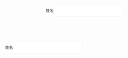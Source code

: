 
<code>
<style type="text/css">
/*样式需要自定义，以下参考*/
*{margin:0;padding:0;}
input{
    padding: 0 0 0 10px;
    height: 38px;
    line-height: 38px;
    border: solid 1px #f1f1f1;
    vertical-align: middle;
    width:222px;
}
/*-----foucus inoput----------*/
  .focusinput-wrap{
    position:absolute;
    background: #fff none repeat scroll 0 0;
    border: 1px solid #ccc;
    width: 222px;
  }
  .focusinput-wrap .focusinput-inner{
    
  }

  .focusinput-wrap .focusinput-list{
    max-height: 300px;
    overflow-x: hidden;
    overflow-y: auto;
    position: relative;
    width: 222px;
    padding: 0;
  }

  .focusinput-wrap .focusinput-list li{
    display: block;
    width: 100%;
    height: 30px;
    line-height: 30px;
    float: none;
    overflow: hidden;
  }
  .focusinput-wrap .focusinput-list li a{
    background: #fff none repeat scroll 0 0;
    color: #666;
    display: block;
    padding-left: 10px;
  }
</style>


<script>
//依赖jquery1.6以上
$(function () {
/*
//调用方式一： 输入固定内容 数组 过滤显示相关内容
$('input').inputFocus({ 
            source: [ "c++", "java", "php", "coldfusion", "javascript", "asp", "ruby" ]
        });
*/

//调用方式二： 输入固定内容， 过滤 开头相关内容
var tags = [ "c++", "java", "php", "coldfusion", "javascript", "asp", "ruby" ];
$('#name1').inputFocus({
              source: function( request, response ) {
                  var matcher = new RegExp( "^" + this._escapeRegex( request.term ), "i" );
                  response( $.grep( tags, function( item ){
                      return matcher.test( item );
                  }) );
              } 
          });

 /*
 //调用方式三： 传入 服务路径， 动态请求api 读库显示相关内容
$('#name1').inputFocus({ 
            source:'http://jiancai.jiaju.sina.com.cn/index.php?app=Api2015&mod=Brand&act=get_auto_brand',
            dataType:'jsonp',
            targetDom:'#name',
            normalizeFun: function (ret) {
              // array
              // for Example
              // [ "c++", "java", "php", "coldfusion", "javascript", "asp", "ruby" ]
              // [{lable:'label1', value:'value1'}, {lable:'label2', value:'value2'}]
                var a = [];
                if (ret && ret.status == 1 && ret.data) {
                    var data = ret.data;
                    if (data && data.length > 0){
                        return $.map( data, function( item ) {
                            return {
                              label: item.name,
                              value: item.id
                            };
                        });
                    }
                    a = data;
                }
                return a;
            },
            searchFun: function (val) {
              this.source( { q: val }, this._response() );
            }

        });
*/

});

</script>

  <center>
    <p><label>姓名</label><input id="name1" type="text" name="name" /></p>
  </center>
  <p><label>姓名</label><input id="name" type="text" name="name" /></p>


<!--  弹框内容 静态dom
<div id="pannel-wrap" class="focus-wrap" style="display:none;">
  <div class="inner">
    <ul class="list">
      <li ><a id="1"href="javascript:void(0);">abcdad1a</a></li>
      <li ><a id="2" href="javascript:void(0);">abcdada2</a></li>
      <li ><a id="1"href="javascript:void(0);">abcdad1a</a></li>
      <li ><a id="2" href="javascript:void(0);">abcdada2</a></li>
      <li ><a id="1"href="javascript:void(0);">abcdad1a</a></li>
      <li ><a id="2" href="javascript:void(0);">abcdada2</a></li>
    </ul>
  </div>
</div>
-->
</code>
